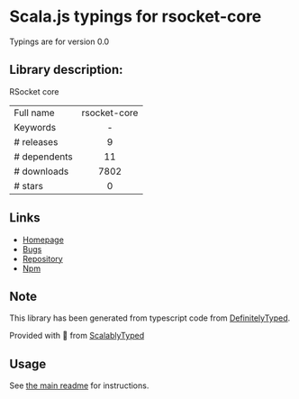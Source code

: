 
# Scala.js typings for rsocket-core

Typings are for version 0.0

## Library description:
RSocket core

|                    |                 |
| ------------------ | :-------------: |
| Full name          | rsocket-core |
| Keywords           | - |
| # releases         | 9 |
| # dependents       | 11 |
| # downloads        | 7802 |
| # stars            | 0 |

## Links
- [Homepage](https://github.com/rsocket/rsocket-js#readme)
- [Bugs](https://github.com/rsocket/rsocket-js/issues)
- [Repository](https://github.com/rsocket/rsocket-js)
- [Npm](https://www.npmjs.com/package/rsocket-core)
    


## Note
This library has been generated from typescript code from [DefinitelyTyped](https://definitelytyped.org).

Provided with :purple_heart: from [ScalablyTyped](https://github.com/oyvindberg/ScalablyTyped)

## Usage
See [the main readme](../../readme.md) for instructions.


